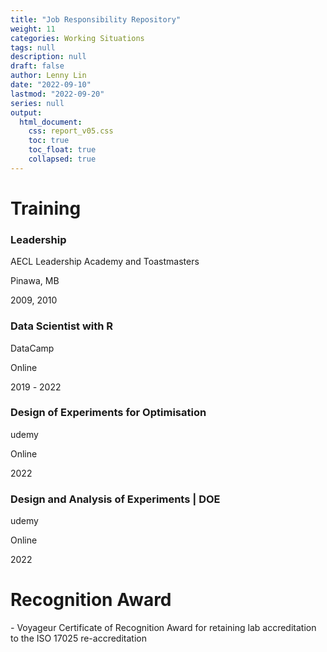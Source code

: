 ```yaml
---
title: "Job Responsibility Repository"
weight: 11
categories: Working Situations
tags: null
description: null
draft: false
author: Lenny Lin
date: "2022-09-10"
lastmod: "2022-09-20"
series: null
output: 
  html_document:
    css: report_v05.css
    toc: true
    toc_float: true
    collapsed: true
---
```














# Training

### Leadership
AECL Leadership Academy and Toastmasters

Pinawa, MB

2009, 2010

### Data Scientist with R
DataCamp

Online

2019 *-* 2022



### Design of Experiments for Optimisation
udemy

Online

2022



### Design and Analysis of Experiments | DOE
udemy

Online

2022

# Recognition Award

*-*   Voyageur Certificate of Recognition Award for retaining lab accreditation to the ISO 17025 re-accreditation
